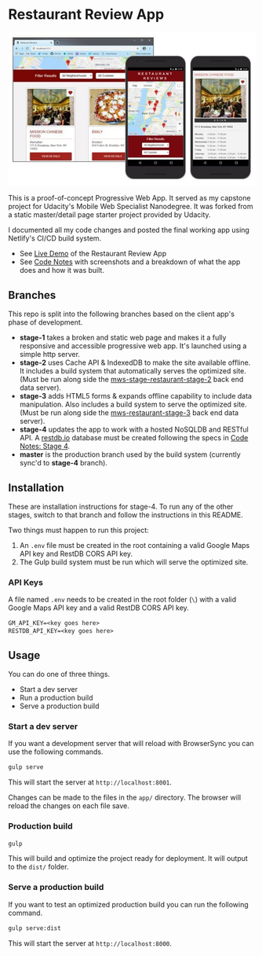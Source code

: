 # Restaurant Review App

<!-- [![forthebadge](https://forthebadge.com/images/badges/designed-in-etch-a-sketch.svg)](https://forthebadge.com) [![forthebadge](https://forthebadge.com/images/badges/made-with-crayons.svg)](https://forthebadge.com) -->

![Restaurant Review App](docs/assets/images/hero.jpg)

This is a proof-of-concept Progressive Web App. It served as my capstone project for Udacity's Mobile Web Specialist Nanodegree. It was forked from a static master/detail page starter project provided by Udacity.

I documented all my code changes and posted the final working app using Netlify's CI/CD build system.

- See [Live Demo](https://restaurant-review-app.netlify.com) of the Restaurant Review App
- See [Code Notes](https://james-priest.github.io/mws-restaurant-stage-1/) with screenshots and a breakdown of what the app does and how it was built.

## Branches

This repo is split into the following branches based on the client app's phase of development.

- **stage-1** takes a broken and static web page and makes it a fully responsive and accessible progressive web app. It's launched using a simple http server.
- **stage-2** uses Cache API & IndexedDB to make the site available offline. It includes a build system that automatically serves the optimized site. (Must be run along side the [mws-stage-restaurant-stage-2](https://github.com/james-priest/mws-restaurant-stage-2)  back end data server).
- **stage-3** adds HTML5 forms & expands offline capability to include data manipulation. Also includes a build system to serve the optimized site. (Must be run along side the [mws-restaurant-stage-3](https://github.com/james-priest/mws-restaurant-stage-3) back end data server).
- **stage-4** updates the app to work with a hosted NoSQLDB and RESTful API. A [restdb.io](https://restdb.io) database must be created following the specs in [Code Notes: Stage 4](https://james-priest.github.io/mws-restaurant-stage-1/stage4.html).
- **master** is the production branch used by the build system (currently sync'd to **stage-4** branch).

## Installation

These are installation instructions for stage-4. To run any of the other stages, switch to that branch and follow the instructions in this README.

Two things must happen to run this project:

1. An `.env` file must be created in the root containing a valid Google Maps API key and RestDB CORS API key.
2. The Gulp build system must be run which will serve the optimized site.

### API Keys

A file named `.env` needs to be created in the root folder (`\`) with a valid Google Maps API key and a valid RestDB CORS API key.

```text
GM_API_KEY=<key goes here>
RESTDB_API_KEY=<key goes here>
```

## Usage
You can do one of three things.

- Start a dev server
- Run a production build
- Serve a production build


<!-- ### Development Build with Server -->
### Start a dev server

If you want a development server that will reload with BrowserSync you can use the following commands.

<!-- #### Start the dev server -->

```bash
gulp serve
```

This will start the server at `http://localhost:8001`.

Changes can be made to the files in the `app/` directory. The browser will reload the changes on each file save.

### Production build

```bash
gulp
```

This will build and optimize the project ready for deployment. It will output to the `dist/` folder.

<!-- ### Production Build with Server -->
### Serve a production build

If you want to test an optimized production build you can run the following command.

<!-- #### Serve a production build -->

```bash
gulp serve:dist
```

This will start the server at `http://localhost:8000`.
